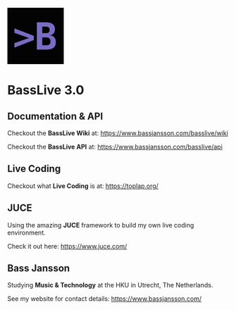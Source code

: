 ![alt tag](icon.png)
# BassLive 3.0

## Documentation & API

Checkout the **BassLive Wiki** at: https://www.bassjansson.com/basslive/wiki

Checkout the **BassLive API** at: https://www.bassjansson.com/basslive/api


## Live Coding

Checkout what **Live Coding** is at: https://toplap.org/


## JUCE

Using the amazing **JUCE** framework to build my own live coding environment.

Check it out here: https://www.juce.com/


## Bass Jansson

Studying **Music & Technology** at the HKU in Utrecht, The Netherlands.

See my website for contact details: https://www.bassjansson.com/